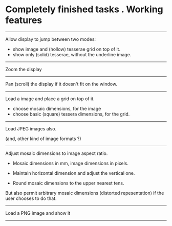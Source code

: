 # Completely finished tasks . Working features

----

Allow display to jump between two modes:
- show image and (hollow) tesserae grid on top of it.
- show only (solid) tesserae, without the underline image.

----

Zoom the display

----

Pan (scroll) the display if it doesn't fit on the window.

----

Load a image and place a grid on top of it.

- choose mosaic dimensions, for the image
- choose basic (square) tessera dimensions, for the grid.

----

Load JPEG images also.

(and, other kind of image formats ?)

----

Adjust mosaic dimensions to image aspect ratio.

- Mosaic dimensions in mm, image dimensions in pixels.

- Maintain horizontal dimension and adjust the vertical one.

- Round mosaic dimensions to the upper nearest tens. 



But also permit arbitrary mosaic dimensions (distorted repesentation) if the user chooses to do that.

----

Load a PNG image and show it

----